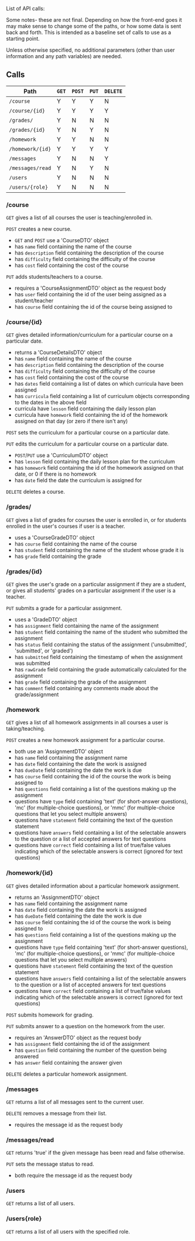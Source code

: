 List of API calls:

Some notes- these are not final. Depending on how the front-end goes it may
make sense to change some of the paths, or how some data is sent back and forth.
This is intended as a baseline set of calls to use as a starting point.

Unless otherwise specified, no additional parameters (other than user information and
any path variables) are needed.

## Calls

| Path | `GET` | `POST` | `PUT` | `DELETE` |
| -------- | ---- | ---- | ---- | ------ |
| `/course` | Y | Y | Y | N |
| `/course/{id}` | Y | Y | Y | Y |
| `/grades/` | Y | N | N | N |
| `/grades/{id}` | Y | N | Y | N |
| `/homework` | Y | Y | N | N |
| `/homework/{id}` | Y | Y | Y | Y |
| `/messages` | Y | N | N | Y |
| `/messages/read` | Y | N | Y | N |
| `/users` | Y | N | N | N |
| `/users/{role}` | Y | N | N | N |


### /course

`GET` gives a list of all courses the user is teaching/enrolled in.

`POST` creates a new course.

* `GET` and `POST` use a 'CourseDTO' object
 * has `name` field containing the name of the course
 * has `description` field containing the description of the course
 * has `difficulty` field containing the difficulty of the course
 * has `cost` field containing the cost of the course

`PUT` adds students/teachers to a course.

* requires a 'CourseAssignmentDTO' object as the request body
 * has `user` field containing the id of the user being assigned as a student/teacher
 * has `course` field containing the id of the course being assigned to

### /course/\{id\}

`GET` gives detailed information/curriculum for a particular course on a particular date.

* returns a 'CourseDetailsDTO' object
 * has `name` field containing the name of the course
 * has `description` field containing the description of the course
 * has `difficulty` field containing the difficulty of the course
 * has `cost` field containing the cost of the course
 * has `dates` field containing a list of dates on which curricula have been assigned
 * has `curricula` field containing a list of curriculum objects corresponding to the dates in the above field
  * curricula have `lesson` field containing the daily lesson plan
  * curricula have `homework` field containing the id of the homework assigned on that day (or zero if there isn't any)

`POST` sets the curriculum for a particular course on a particular date.

`PUT` edits the curriculum for a particular course on a particular date.

* `POST`/`PUT` use a 'CurriculumDTO' object
 * has `lesson` field containing the daily lesson plan for the curriculum
 * has `homework` field containing the id of the homework assigned on that date, or 0 if there is no homework
 * has `date` field the date the curriculum is assigned for

`DELETE` deletes a course.

### /grades/

`GET` gives a list of grades for courses the user is enrolled in, or for students enrolled in the user's courses if user is a teacher.

* uses a 'CourseGradeDTO' object
 * has `course` field containing the name of the course
 * has `student` field containing the name of the student whose grade it is
 * has `grade` field containing the grade

### /grades/\{id\}

`GET` gives the user's grade on a particular assignment if they are a student, or gives all students' grades on a particular assignment if the user is a teacher.

`PUT` submits a grade for a particular assignment.

* uses a 'GradeDTO' object
 * has `assignment` field containing the name of the assignment
 * has `student` field containing the name of the student who submitted the assignment
 * has `status` field containing the status of the assignment ('unsubmitted', 'submitted', or 'graded')
 * has `submitted` field containing the timestamp of when the assignment was submitted
 * has `rawGrade` field containing the grade automatically calculated for the assignment
 * has `grade` field containing the grade of the assignment
 * has `comment` field containing any comments made about the grade/assignment

### /homework

`GET` gives a list of all homework assignments in all courses a user is taking/teaching.

`POST` creates a new homework assignment for a particular course.

* both use an 'AssignmentDTO' object
 * has `name` field containing the assignment name
 * has `date` field containing the date the work is assigned
 * has `dueDate` field containing the date the work is due
 * has `course` field containing the id of the course the work is being assigned to
 * has `questions` field containing a list of the questions making up the assignment
 * questions have `type` field containing 'text' (for short-answer questions), 'mc' (for multiple-choice questions), or 'mmc' (for multiple-choice questions that let you select multiple answers)
 * questions have `statement` field containing the text of the question statement
 * questions have `answers` field containing a list of the selectable answers to the question or a list of accepted answers for text questions
 * questions have `correct` field containing a list of true/false values indicating which of the selectable answers is correct (ignored for text questions)

### /homework/\{id\}

`GET` gives detailed information about a particular homework assignment.

* returns an 'AssignmentDTO' object
 * has `name` field containing the assignment name
 * has `date` field containing the date the work is assigned
 * has `dueDate` field containing the date the work is due
 * has `course` field containing the id of the course the work is being assigned to
 * has `questions` field containing a list of the questions making up the assignment
 * questions have `type` field containing 'text' (for short-answer questions), 'mc' (for multiple-choice questions), or 'mmc' (for multiple-choice questions that let you select multiple answers)
 * questions have `statement` field containing the text of the question statement
 * questions have `answers` field containing a list of the selectable answers to the question or a list of accepted answers for text questions
 * questions have `correct` field containing a list of true/false values indicating which of the selectable answers is correct (ignored for text questions)

`POST` submits homework for grading.

`PUT` submits answer to a question on the homework from the user.

* requires an 'AnswerDTO' object as the request body
 * has `assignment` field containing the id of the assignment
 * has `question` field containing the number of the question being answered
 * has `answer` field containing the answer given

`DELETE` deletes a particular homework assignment.

### /messages

`GET` returns a list of all messages sent to the current user.

`DELETE` removes a message from their list.

* requires the message id as the request body

### /messages/read

`GET` returns 'true' if the given message has been read and false otherwise.

`PUT` sets the message status to read.

* both require the message id as the request body

### /users

`GET` returns a list of all users.

### /users\{role\}

`GET` returns a list of all users with the specified role.
